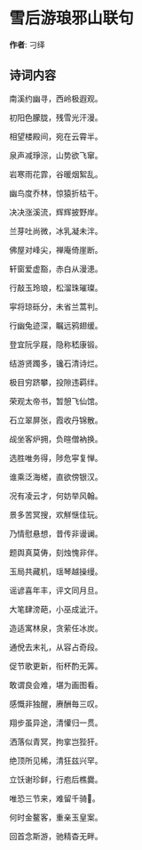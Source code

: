 # 雪后游琅邪山联句

**作者**: 刁绎

## 诗词内容

南溪约幽寻，西岭极遐观。

初阳色朦胧，残雪光汗漫。

相望楼殿间，宛在云霄半。

泉声减琤淙，山势欲飞窜。

岩寒雨花霏，谷暖烟絮乱。

幽鸟度乔林，惊猿折枯干。

决决涨溪流，辉辉披野岸。

兰芽吐尚微，冰乳凝未泮。

佛屋对峰尖，禅庵倚崖断。

轩窗爱虚豁，赤白从漫漶。

行敲玉玲琅，松溜珠璀璨。

寜将琼砾分，未省兰蒿判。

行幽兔迹深，瞩远鸦翅缓。

登宜阮孚屐，隐称嵇康锻。

结游贤躅多，镵石清诗烂。

极目穷跻攀，投隙违羁绊。

荣观太帝书，暂憩飞仙馆。

石立翠屏张，霞收丹锦散。

觇坐客炉拥，负暄僧衲换。

选胜唯务得，陟危寜复惮。

谁乘泛海槎，直欲傍银汉。

况有凌云才，何妨举风翰。

景多苦冥搜，欢觧惬佳玩。

乃情慰悬想，昔传非谩谰。

题舆真莫俦，刻烛愧非伴。

玉局共藏机，瑶琴越操缦。

谣谚喜年丰，评文同月旦。

大笔肆滂葩，小巫成泚汗。

造适寓林泉，贪萦任冰炭。

通侻去末礼，从容占奇段。

促节歌更新，衔杯酌无筭。

敢谓良会难，堪为画图看。

感慨非独醒，赓酬毎三叹。

翔步虽异途，清懽归一贯。

洒落似青冥，拘挛岂狴犴。

绝顶所见稀，清狂兹兴罕。

立饫谢珍鲜，行庖后樵爨。

唯恐三节来，难留千骑𫘣。

何时金鳌客，重亲玉皇案。

回首念斯游，驰精杳无畔。

